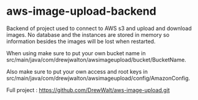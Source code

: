 # aws-image-upload-backend
Backend of project used to connect to AWS s3 and upload and download images.  No database and the instances are stored in memory so information besides the images will be lost when restarted.

When using make sure to put your own bucket name in src/main/java/com/drewjwalton/awsimageupload/bucket/BucketName.

Also make sure to put your own access and root keys in src/main/java/com/drewjwalton/awsimageupload/config/AmazonConfig.

Full project : https://github.com/DrewWalt/aws-image-upload.git
